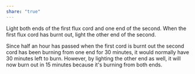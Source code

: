 ```yaml
---
share: "true"
---
```

Light both ends of the first flux cord and one end of the second. When the first flux cord has burnt out, light the other end of the second.

Since half an hour has passed when the first cord is burnt out the second cord has been burning from one end for 30 minutes, it would normally have 30 minutes left to burn. However, by lighting the other end as well, it will now burn out in 15 minutes because it's burning from both ends.
